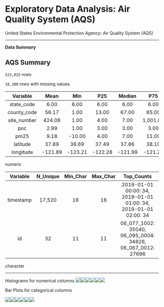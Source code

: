 Exploratory Data Analysis: Air Quality System (AQS)
================

United States Environmental Protection Agency: Air Quality System (AQS)

------------------------------------------------------------------------

**Data Summary**

## **AQS Summary**

`523,025` rows

`18,300` rows with missing values

| Variable | Mean | Min | P25 | Median | P75 | Max | NA_Count | NA_Percentage |
|:--:|:--:|:--:|:--:|:--:|:--:|:--:|:--:|:--:|
| state_code | 6.00 | 6.00 | 6.00 | 6.00 | 6.00 | 6.00 | 0 |  |
| county_code | 56.17 | 1.00 | 13.00 | 67.00 | 85.00 | 99.00 | 0 |  |
| site_number | 424.08 | 1.00 | 4.00 | 7.00 | 1,001.00 | 5,003.00 | 0 |  |
| poc | 2.99 | 1.00 | 3.00 | 3.00 | 3.00 | 4.00 | 0 |  |
| pm25 | 9.18 | -10.00 | 4.00 | 7.00 | 11.00 | 634.00 | 18,300 | 3% |
| latitude | 37.89 | 36.69 | 37.49 | 37.86 | 38.10 | 39.23 | 0 |  |
| longitude | -121.89 | -123.21 | -122.28 | -121.99 | -121.27 | -120.84 | 0 |  |

numeric

| Variable | N_Unique | Min_Char | Max_Char | Top_Counts | NA_Count | NA_Percentage |
|:--:|:--:|:--:|:--:|:--:|:--:|:--:|
| timestamp | 17,520 | 16 | 16 | 2019-01-01 00:00: 34, 2019-01-01 01:00: 34, 2019-01-01 02:00: 34 | 0 |  |
| id | 32 | 11 | 11 | 06_077_1002: 35040, 06_095_0004: 34826, 06_067_0012: 27696 | 0 |  |

character

------------------------------------------------------------------------

Histograms for numerical columns
![](../docs/plots/hist-1.png)<!-- -->![](../docs/plots/hist-2.png)<!-- -->![](../docs/plots/hist-3.png)<!-- -->![](../docs/plots/hist-4.png)<!-- -->![](../docs/plots/hist-5.png)<!-- -->![](../docs/plots/hist-6.png)<!-- -->

Bar Plots for categorical columns

![](../docs/plots/bar-plots-1.png)<!-- -->![](../docs/plots/bar-plots-2.png)<!-- -->![](../docs/plots/bar-plots-3.png)<!-- -->![](../docs/plots/bar-plots-4.png)<!-- -->![](../docs/plots/bar-plots-5.png)<!-- -->![](../docs/plots/bar-plots-6.png)<!-- -->

